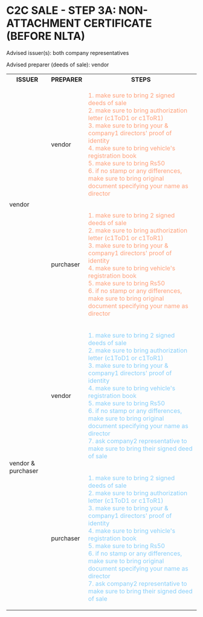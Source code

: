 # C2C SALE - STEP 3A: NON-ATTACHMENT CERTIFICATE (BEFORE NLTA)

Advised issuer(s): both company representatives

Advised preparer (deeds of sale): vendor

<table>
  <tr>
    <th>ISSUER</th>
    <th>PREPARER</th>
    <th>STEPS</th>
  </tr>

  <tr>
    <!-- ISSUER: vendor -->
    <!-- PREPARER: vendor -->
    <td rowspan="2">vendor</td>
    <td>vendor</td>
    <td style="color: lightsalmon;">
      <ol style="padding: 0; list-style-position: inside;">
        <li>make sure to bring 2 signed deeds of sale</li>
        <li>make sure to bring authorization letter (c1ToD1 or c1ToR1)</li>
        <li>make sure to bring your & company1 directors' proof of identity</li>
        <li>make sure to bring vehicle's registration book</li>
        <li>make sure to bring Rs50</li>
        <li>if no stamp or any differences, make sure to bring original document specifying your name as director</li>
      </ol>
    </td>
  </tr>
  <tr>
    <!-- ISSUER: vendor -->
    <!-- PREPARER: purchaser -->
    <td>purchaser</td>
    <td style="color: lightsalmon;">
      <ol style="padding: 0; list-style-position: inside;">
        <li>make sure to bring 2 signed deeds of sale</li>
        <li>make sure to bring authorization letter (c1ToD1 or c1ToR1)</li>
        <li>make sure to bring your & company1 directors' proof of identity</li>
        <li>make sure to bring vehicle's registration book</li>
        <li>make sure to bring Rs50</li>
        <li>if no stamp or any differences, make sure to bring original document specifying your name as director</li>
      </ol>
    </td>
  </tr>

  <tr>
    <!-- ISSUER: vendor & purchaser -->
    <!-- PREPARER: vendor -->
    <td rowspan="2">vendor & purchaser</td>
    <td>vendor</td>
    <td style="color: lightskyblue;">
      <ol style="padding: 0; list-style-position: inside;">
        <li>make sure to bring 2 signed deeds of sale</li>
        <li>make sure to bring authorization letter (c1ToD1 or c1ToR1)</li>
        <li>make sure to bring your & company1 directors' proof of identity</li>
        <li>make sure to bring vehicle's registration book</li>
        <li>make sure to bring Rs50</li>
        <li>if no stamp or any differences, make sure to bring original document specifying your name as director</li>
        <li>ask company2 representative to make sure to bring their signed deed of sale</li>
      </ol>
    </td>
  </tr>
  <tr>
    <!-- ISSUER: vendor & purchaser -->
    <!-- PREPARER: purchaser -->
    <td>purchaser</td>
    <td style="color: lightskyblue;">
      <ol style="padding: 0; list-style-position: inside;">
        <li>make sure to bring 2 signed deeds of sale</li>
        <li>make sure to bring authorization letter (c1ToD1 or c1ToR1)</li>
        <li>make sure to bring your & company1 directors' proof of identity</li>
        <li>make sure to bring vehicle's registration book</li>
        <li>make sure to bring Rs50</li>
        <li>if no stamp or any differences, make sure to bring original document specifying your name as director</li>
        <li>ask company2 representative to make sure to bring their signed deed of sale</li>
      </ol>
    </td>
  </tr>
</table>
